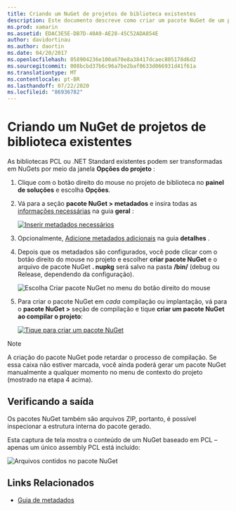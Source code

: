 ```yaml
---
title: Criando um NuGet de projetos de biblioteca existentes
description: Este documento descreve como criar um pacote NuGet de um projeto de biblioteca existente, permitindo que o código seja compartilhado com outros desenvolvedores.
ms.prod: xamarin
ms.assetid: EDAC3E5E-DB7D-40A9-AE28-45C52ADA854E
author: davidortinau
ms.author: daortin
ms.date: 04/20/2017
ms.openlocfilehash: 058904236e100a670e8a38417dcaec805178d6d2
ms.sourcegitcommit: 008bcbd37b6c96a7be2baf0633d066931d41f61a
ms.translationtype: MT
ms.contentlocale: pt-BR
ms.lasthandoff: 07/22/2020
ms.locfileid: "86936782"
---
```

# <a name="creating-a-nuget-from-existing-library-projects"></a>Criando um NuGet de projetos de biblioteca existentes

As bibliotecas PCL ou .NET Standard existentes podem ser transformadas em NuGets por meio da janela **Opções do projeto** :

1. Clique com o botão direito do mouse no projeto de biblioteca no **painel de soluções** e escolha **Opções**.

2. Vá para a seção **pacote NuGet > metadados** e insira todas as [informações necessárias](~/cross-platform/app-fundamentals/nuget-multiplatform-libraries/metadata.md) na guia **geral** :

   [![Inserir metadados necessários](existing-library-images/existing-metadata-sml.png)](existing-library-images/existing-metadata.png#lightbox)

3. Opcionalmente, [Adicione metadados adicionais](~/cross-platform/app-fundamentals/nuget-multiplatform-libraries/metadata.md) na guia **detalhes** .

4. Depois que os metadados são configurados, você pode clicar com o botão direito do mouse no projeto e escolher **criar pacote NuGet** e o arquivo de pacote NuGet **. nupkg** será salvo na pasta **/bin/** (debug ou Release, dependendo da configuração).

   ![Escolha Criar pacote NuGet no menu do botão direito do mouse](existing-library-images/create-nuget-package.png)

5. Para criar o pacote NuGet em _cada_ compilação ou implantação, vá para o **pacote NuGet >** seção de compilação e tique **criar um pacote NuGet ao compilar o projeto**:

    [![Tique para criar um pacote NuGet](existing-library-images/existing-tickbox-sml.png)](existing-library-images/existing-tickbox.png#lightbox)

> [!NOTE]
> A criação do pacote NuGet pode retardar o processo de compilação. Se essa caixa não estiver marcada, você ainda poderá gerar um pacote NuGet manualmente a qualquer momento no menu de contexto do projeto (mostrado na etapa 4 acima).

## <a name="verifying-the-output"></a>Verificando a saída

Os pacotes NuGet também são arquivos ZIP, portanto, é possível inspecionar a estrutura interna do pacote gerado.

Esta captura de tela mostra o conteúdo de um NuGet baseado em PCL – apenas um único assembly PCL está incluído:

![Arquivos contidos no pacote NuGet](existing-library-images/nuget-output.png)

## <a name="related-links"></a>Links Relacionados

- [Guia de metadados](~/cross-platform/app-fundamentals/nuget-multiplatform-libraries/metadata.md)
